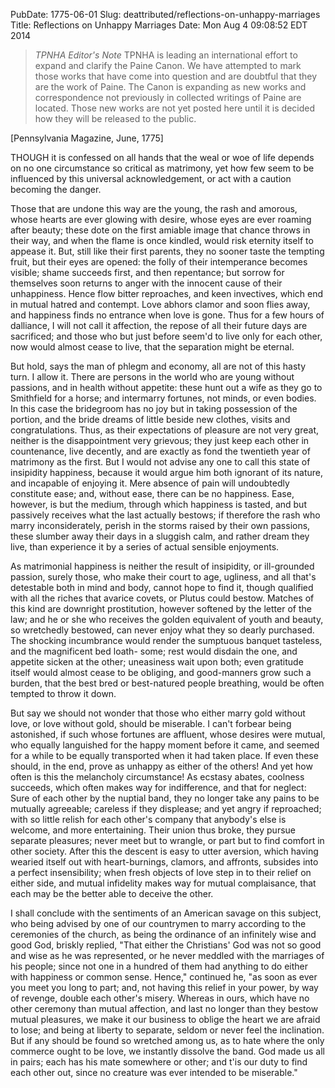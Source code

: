 PubDate: 1775-06-01
Slug: deattributed/reflections-on-unhappy-marriages
Title: Reflections on Unhappy Marriages
Date: Mon Aug  4 09:08:52 EDT 2014


> *TPNHA Editor's Note*
> TPNHA is leading an international effort to expand and clarify the
> Paine Canon. We have attempted to mark those works that have come into
> question and are doubtful that they are the work of Paine. The Canon
> is expanding as new works and correspondence not previously in
> collected writings of Paine are located. Those new works are not yet
> posted here until it is decided how they will be released to the
> public.

   [Pennsylvania Magazine, June, 1775]

   THOUGH it is confessed on all hands that the weal or woe of life depends
   on no one circumstance so critical as matrimony, yet how few seem to be
   influenced by this universal acknowledgement, or act with a caution
   becoming the danger.

   Those that are undone this way are the young, the rash and amorous, whose
   hearts are ever glowing with desire, whose eyes are ever roaming after
   beauty; these dote on the first amiable image that chance throws in their
   way, and when the flame is once kindled, would risk eternity itself to
   appease it. But, still like their first parents, they no sooner taste the
   tempting fruit, but their eyes are opened: the folly of their intemperance
   becomes visible; shame succeeds first, and then repentance; but sorrow for
   themselves soon returns to anger with the innocent cause of their
   unhappiness. Hence flow bitter reproaches, and keen invectives, which end
   in mutual hatred and contempt. Love abhors clamor and soon flies away, and
   happiness finds no entrance when love is gone. Thus for a few hours of
   dalliance, I will not call it affection, the repose of all their future
   days are sacrificed; and those who but just before seem'd to live only for
   each other, now would almost cease to live, that the separation might be
   eternal.

   But hold, says the man of phlegm and economy, all are not of this hasty
   turn. I allow it. There are persons in the world who are young without
   passions, and in health without appetite: these hunt out a wife as they go
   to Smithfield for a horse; and intermarry fortunes, not minds, or even
   bodies. In this case the bridegroom has no joy but in taking possession of
   the portion, and the bride dreams of little beside new clothes, visits and
   congratulations. Thus, as their expectations of pleasure are not very
   great, neither is the disappointment very grievous; they just keep each
   other in countenance, live decently, and are exactly as fond the twentieth
   year of matrimony as the first. But I would not advise any one to call
   this state of insipidity happiness, because it would argue him both
   ignorant of its nature, and incapable of enjoying it. Mere absence of pain
   will undoubtedly constitute ease; and, without ease, there can be no
   happiness. Ease, however, is but the medium, through which happiness is
   tasted, and but passively receives what the last actually bestows; if
   therefore the rash who marry inconsiderately, perish in the storms raised
   by their own passions, these slumber away their days in a sluggish calm,
   and rather dream they live, than experience it by a series of actual
   sensible enjoyments.

   As matrimonial happiness is neither the result of insipidity, or
   ill-grounded passion, surely those, who make their court to age, ugliness,
   and all that's detestable both in mind and body, cannot hope to find it,
   though qualified with all the riches that avarice covets, or Plutus could
   bestow. Matches of this kind are downright prostitution, however softened
   by the letter of the law; and he or she who receives the golden equivalent
   of youth and beauty, so wretchedly bestowed, can never enjoy what they so
   dearly purchased. The shocking incumbrance would render the sumptuous
   banquet tasteless, and the magnificent bed loath- some; rest would disdain
   the one, and appetite sicken at the other; uneasiness wait upon both; even
   gratitude itself would almost cease to be obliging, and good-manners grow
   such a burden, that the best bred or best-natured people breathing, would
   be often tempted to throw it down.

   But say we should not wonder that those who either marry gold without
   love, or love without gold, should be miserable. I can't forbear being
   astonished, if such whose fortunes are affluent, whose desires were
   mutual, who equally languished for the happy moment before it came, and
   seemed for a while to be equally transported when it had taken place. If
   even these should, in the end, prove as unhappy as either of the others!
   And yet how often is this the melancholy circumstance! As ecstasy abates,
   coolness succeeds, which often makes way for indifference, and that for
   neglect: Sure of each other by the nuptial band, they no longer take any
   pains to be mutually agreeable; careless if they displease; and yet angry
   if reproached; with so little relish for each other's company that
   anybody's else is welcome, and more entertaining. Their union thus broke,
   they pursue separate pleasures; never meet but to wrangle, or part but to
   find comfort in other society. After this the descent is easy to utter
   aversion, which having wearied itself out with heart-burnings, clamors,
   and affronts, subsides into a perfect insensibility; when fresh objects of
   love step in to their relief on either side, and mutual infidelity makes
   way for mutual complaisance, that each may be the better able to deceive
   the other.

   I shall conclude with the sentiments of an American savage on this
   subject, who being advised by one of our countrymen to marry according to
   the ceremonies of the church, as being the ordinance of an infinitely wise
   and good God, briskly replied, "That either the Christians' God was not so
   good and wise as he was represented, or he never meddled with the
   marriages of his people; since not one in a hundred of them had anything
   to do either with happiness or common sense. Hence," continued he, "as
   soon as ever you meet you long to part; and, not having this relief in
   your power, by way of revenge, double each other's misery. Whereas in
   ours, which have no other ceremony than mutual affection, and last no
   longer than they bestow mutual pleasures, we make it our business to
   oblige the heart we are afraid to lose; and being at liberty to separate,
   seldom or never feel the inclination. But if any should be found so
   wretched among us, as to hate where the only commerce ought to be love, we
   instantly dissolve the band. God made us all in pairs; each has his mate
   somewhere or other; and t'is our duty to find each other out, since no
   creature was ever intended to be miserable."


